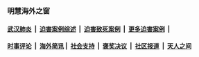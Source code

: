 
### 明慧海外之窗

####  [武汉肺炎](indexes/365.md?t=02211700) &nbsp;|&nbsp;  [迫害案例综述](indexes/328.md?t=02211700) &nbsp;|&nbsp; [迫害致死案例](indexes/277.md?t=02211700)  &nbsp;|&nbsp; [更多迫害案例](indexes/81.md?t=02211700)  &nbsp;|&nbsp; 
####  [时事评论](indexes/19.md?t=02211700) &nbsp;|&nbsp; [海外简讯](indexes/245.md?t=02211700)&nbsp;|&nbsp;  [社会支持](indexes/140.md?t=02211700) &nbsp;|&nbsp; [褒奖决议](indexes/282.md?t=02211700) &nbsp;|&nbsp; [社区报道](indexes/91.md?t=02211700)  &nbsp;|&nbsp; [天人之间](indexes/78.md?t=02211700) 

